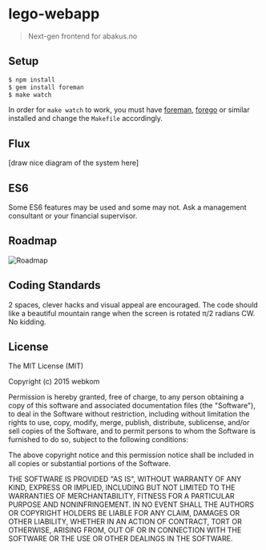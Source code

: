 # lego-webapp

> Next-gen frontend for abakus.no

## Setup
```bash
$ npm install
$ gem install foreman
$ make watch
```

In order for `make watch` to work, you must have [foreman](https://github.com/ddollar/foreman), [forego](https://github.com/ddollar/forego) or similar installed and change the `Makefile` accordingly.

## Flux
[draw nice diagram of the system here]

## ES6
Some ES6 features may be used and some may not. Ask a management consultant or your financial supervisor.

## Roadmap
![Roadmap](http://www.ntnu.no/kart/typo3temp/floorplans/floorPlan_a511b7194c63e6cfda1117ceadc20f80.jpg)

## Coding Standards
2 spaces, clever hacks and visual appeal are encouraged. The code should like a beautiful mountain range when the screen is rotated π/2 radians CW. No kidding.

## License
The MIT License (MIT)

Copyright (c) 2015 webkom

Permission is hereby granted, free of charge, to any person obtaining a copy
of this software and associated documentation files (the "Software"), to deal
in the Software without restriction, including without limitation the rights
to use, copy, modify, merge, publish, distribute, sublicense, and/or sell
copies of the Software, and to permit persons to whom the Software is
furnished to do so, subject to the following conditions:

The above copyright notice and this permission notice shall be included in
all copies or substantial portions of the Software.

THE SOFTWARE IS PROVIDED "AS IS", WITHOUT WARRANTY OF ANY KIND, EXPRESS OR
IMPLIED, INCLUDING BUT NOT LIMITED TO THE WARRANTIES OF MERCHANTABILITY,
FITNESS FOR A PARTICULAR PURPOSE AND NONINFRINGEMENT. IN NO EVENT SHALL THE
AUTHORS OR COPYRIGHT HOLDERS BE LIABLE FOR ANY CLAIM, DAMAGES OR OTHER
LIABILITY, WHETHER IN AN ACTION OF CONTRACT, TORT OR OTHERWISE, ARISING FROM,
OUT OF OR IN CONNECTION WITH THE SOFTWARE OR THE USE OR OTHER DEALINGS IN
THE SOFTWARE.
